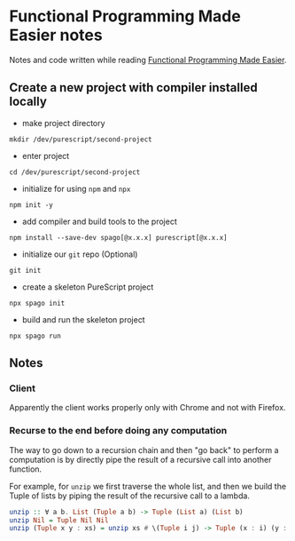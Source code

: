 # Functional Programming Made Easier notes

Notes and code written while reading [Functional Programming Made Easier](https://leanpub.com/fp-made-easier).

## Create a new project with compiler installed locally

- make project directory

```shell
mkdir /dev/purescript/second-project
```

- enter project

```shell
cd /dev/purescript/second-project
```

- initialize for using `npm` and `npx`

```shell
npm init -y
```

- add compiler and build tools to the project

```shell
npm install --save-dev spago[@x.x.x] purescript[@x.x.x]
```

- initialize our `git` repo (Optional)

```shell
git init
```

- create a skeleton PureScript project

```shell
npx spago init
```

- build and run the skeleton project

```shell
npx spago run
```

## Notes

### Client

Apparently the client works properly only with Chrome and not with Firefox.

### Recurse to the end before doing any computation

The way to go down to a recursion chain and then "go back" to perform a computation is by directly pipe the result of a recursive call into another function.

For example, for `unzip` we first traverse the whole list, and then we build the Tuple of lists by piping the result of the recursive call to a lambda.

```haskell
unzip :: ∀ a b. List (Tuple a b) -> Tuple (List a) (List b)
unzip Nil = Tuple Nil Nil
unzip (Tuple x y : xs) = unzip xs # \(Tuple i j) -> Tuple (x : i) (y : j)
```
